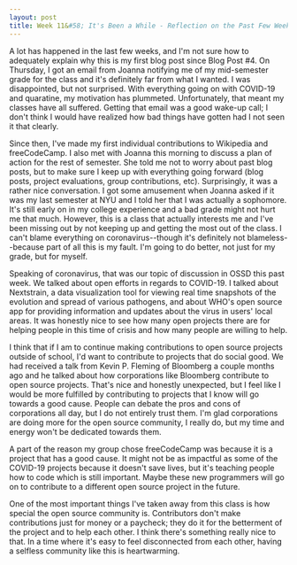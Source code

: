 ```yaml
---
layout: post
title: Week 11&#58; It's Been a While - Reflection on the Past Few Weeks
---
```


A lot has happened in the last few weeks, and I'm not sure how to adequately explain why this is my first blog post since Blog Post #4. On Thursday, I got an email from Joanna notifying me of my mid-semester grade for the class and it's definitely far from what I wanted. I was disappointed, but not surprised. With everything going on with COVID-19 and quaratine, my motivation has plummeted. Unfortunately, that meant my classes have all suffered. Getting that email was a good wake-up call; I don't think I would have realized how bad things have gotten had I not seen it that clearly.

Since then, I've made my first individual contributions to Wikipedia and freeCodeCamp. I also met with Joanna this morning to discuss a plan of action for the rest of semester. She told me not to worry about past blog posts, but to make sure I keep up with everything going forward (blog posts, project evaluations, group contributions, etc). Surprisingly, it was a rather nice conversation. I got some amusement when Joanna asked if it was my last semester at NYU and I told her that I was actually a sophomore. It's still early on in my college experience and a bad grade might not hurt me that much. However, this is a class that actually interests me and I've been missing out by not keeping up and getting the most out of the class. I can't blame everything on coronavirus--though it's definitely not blameless--because part of all this is my fault. I'm going to do better, not just for my grade, but for myself.

Speaking of coronavirus, that was our topic of discussion in OSSD this past week. We talked about open efforts in regards to COVID-19. I talked about Nextstrain, a data visualization tool for viewing real time snapshots of the evolution and spread of various pathogens, and about WHO's open source app for providing information and updates about the virus in users' local areas. It was honestly nice to see how many open projects there are for helping people in this time of crisis and how many people are willing to help.

I think that if I am to continue making contributions to open source projects outside of school, I'd want to contribute to projects that do social good. We had received a talk from Kevin P. Fleming of Bloomberg a couple months ago and he talked about how corporations like Bloomberg contribute to open source projects. That's nice and honestly unexpected, but I feel like I would be more fulfilled by contributing to projects that I know will go towards a good cause. People can debate the pros and cons of corporations all day, but I do not entirely trust them. I'm glad corporations are doing more for the open source community, I really do, but my time and energy won't be dedicated towards them.

A part of the reason my group chose freeCodeCamp was because it is a project that has a good cause. It might not be as impactful as some of the COVID-19 projects because it doesn't save lives, but it's teaching people how to code which is still important. Maybe these new programmers will go on to contribute to a different open source project in the future. 

One of the most important things I've taken away from this class is how special the open source community is. Contributors don't make contributions just for money or a paycheck; they do it for the betterment of the project and to help each other. I think there's something really nice to that. In a time where it's easy to feel disconnected from each other, having a selfless community like this is heartwarming.
